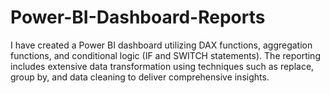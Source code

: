 # Power-BI-Dashboard-Reports
I have created a Power BI dashboard utilizing DAX functions, aggregation functions, and conditional logic (IF and SWITCH statements). The reporting includes extensive data transformation using techniques such as replace, group by, and data cleaning to deliver comprehensive insights.
